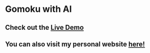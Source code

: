 # Gomoku with AI

## Check out the <a href="https://nvios.github.io/luca_bontempi/"><strong>Live Demo</strong></a>
## You can also visit my personal website <a href="https://nvios.github.io/luca_bontempi/"><strong>here!</strong></a>